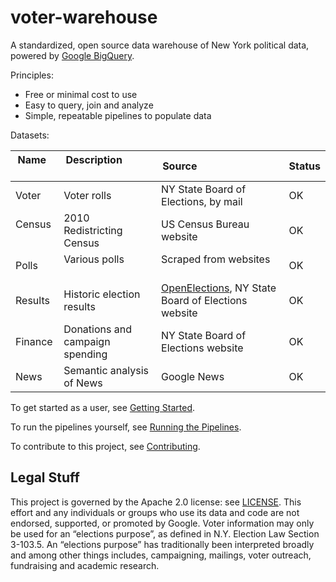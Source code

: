 # voter-warehouse

A standardized, open source data warehouse of New York political data, powered
by [Google BigQuery](https://cloud.google.com/bigquery).

Principles:
* Free or minimal cost to use
* Easy to query, join and analyze
* Simple, repeatable pipelines to populate data

Datasets:

| Name     | Description               | Source                               | Status          |
|----------|---------------------------|--------------------------------------|-----------------|
| Voter    | Voter rolls               | NY State Board of Elections, by mail | OK              |
| Census   | 2010 Redistricting Census | US Census Bureau website             | OK              |
| Polls    | Various polls             | Scraped from websites                | OK     |
| Results  | Historic election results | [OpenElections](http://github.com/openelections), NY State Board of Elections website | OK |
| Finance  | Donations and campaign spending | NY State Board of Elections website | OK |
| News     | Semantic analysis of News | Google News                          | OK |

To get started as a user, see [Getting Started](Docs/GettingStarted.md).

To run the pipelines yourself, see [Running the Pipelines](Docs/RunningPipelines.md).

To contribute to this project, see [Contributing](Docs/Contributing.md).

## Legal Stuff

This project is governed by the Apache 2.0 license: see [LICENSE](LICENSE).  This effort and any individuals or groups who use its data and code are not endorsed, supported, or promoted by Google.  Voter information may only be used for an “elections purpose”, as defined in N.Y. Election Law Section 3-103.5. An “elections purpose” has traditionally been interpreted broadly and among other things includes, campaigning, mailings, voter outreach, fundraising and academic research.
